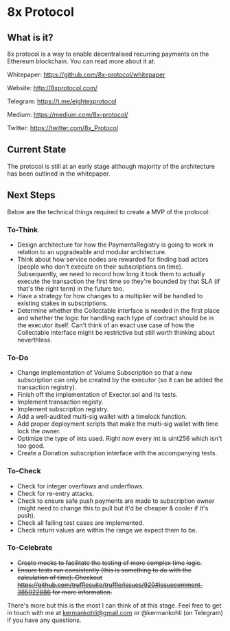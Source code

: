 # 8x Protocol

## What is it?

8x protocol is a way to enable decentralised recurring payments on the Ethereum blockchain. You can read more about it at:

Whitepaper: https://github.com/8x-protocol/whitepaper

Website: http://8xprotocol.com/

Telegram: https://t.me/eightexprotocol

Medium: https://medium.com/8x-protocol/

Twitter: https://twitter.com/8x_Protocol

## Current State

The protocol is still at an early stage although majority of the architecture has been outlined in the whitepaper.

## Next Steps

Below are the technical things required to create a MVP of the protocol:

### To-Think
- Design architecture for how the PaymentsRegistry is going to work in relation to an upgradeable and modular architecture.
- Think about how service nodes are rewarded for finding bad actors (people who don't execute on their subscriptions on time). Subsequently, we need to record how long it took them to actually execute the transaction the first time so they're bounded by that SLA (if that's the right term) in the future too.
- Have a strategy for how changes to a multiplier will be handled to existing stakes in subscriptions.
- Determine whether the Collectable interface is needed in the first place and whether the logic for handling each type of contract should be in the executor itself. Can't think of an exact use case of how the Collectable interface might be restrictive but still worth thinking about neverthless.

### To-Do
- Change implementation of Volume Subscription so that a new subscription can only be created by the executor (so it can be added the transaction registry).
- Finish off the implementation of Exector.sol and its tests.
- Implement transaction registy.
- Implement subscription registry.
- Add a well-audited multi-sig wallet with a timelock function.
- Add proper deployment scripts that make the multi-sig wallet with time lock the owner.
- Optimize the type of ints used. Right now every int is uint256 which isn't too good.
- Create a Donation subscription interface with the accompanying tests.

### To-Check

- Check for integer overflows and underflows.
- Check for re-entry attacks.
- Check to ensure safe push payments are made to subscription owner (might need to change this to pull but it'd be cheaper & cooler if it's push).
- Check all failing test cases are implemented.
- Check return values are within the range we expect them to be.

### To-Celebrate
- ~~Create mocks to facilitate the testing of more complex time logic.~~
- ~~Ensure tests run consistently (this is something to do with the calculation of time). Checkout https://github.com/trufflesuite/truffle/issues/920#issuecomment-385022886 for more information.~~

There's more but this is the most I can think of at this stage. Feel free to get in touch with me at kermankohli@gmail.com or @kermankohli (on Telegram) if you have any questions.